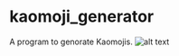 # kaomoji_generator
A program to genorate Kaomojis.
![alt text](https://media.discordapp.net/attachments/750302652428058644/782524974178500608/unknown.png)
